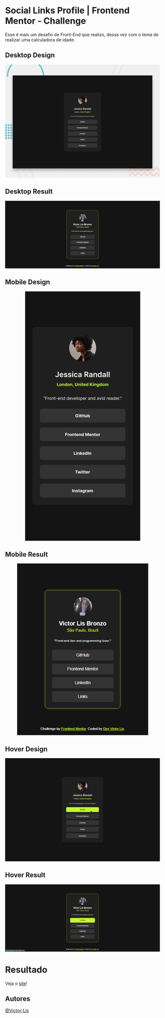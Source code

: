 # Social Links Profile | Frontend Mentor - Challenge

Esse é mais um desafio de Front-End que realizo, dessa vez com o tema de realizar uma calculadora de idade.

## Desktop Design
![Desktop design preview](./design/desktop-preview.jpg)

## Desktop Result
![Desktop result preview](./design/desktop-result.png)

## Mobile Design
<div align="center">
  <img src="./design/mobile-design.jpg" alt="Mobile design preview">
</div>

## Mobile Result
<div align="center">
  <img src="./design/mobile-result.png" alt="Mobile result preview">
</div>

## Hover Design
![Hover design preview](./design/active-states.jpg)

## Hover Result
![Hover result preview](./design/hover.png)

# Resultado
Veja o [site](https://dev-victor-lis-social-links.netlify.app/)!

## Autores

[@Victor-Lis](https://github.com/Victor-Lis)
